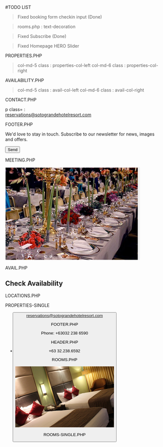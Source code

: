 #TODO LIST

>Fixed booking form checkin input (Done)

>rooms.php : text-decoration

>Fixed Subscribe (Done)

>Fixed Homepage HERO Slider



PROPERTIES.PHP

> col-md-5 class : properties-col-left
> col-md-6 class : properties-col-right

<div class="copy properties-justify">
<div class="post-img properties-img">
<div class="post-block post-item properties-item">


AVAILABILITY.PHP

> col-md-5 class : avail-col-left
> col-md-6 class : avail-col-right

CONTACT.PHP

p class= : <br /><span class="reserve-par">reservations@sotograndehotelresort.com</span>

FOOTER.PHP

<div class="input-group subs-button">
<p class="subs-button-par">We'd love to stay in touch. Subscribe to our newsletter for news, images and offers.</p>
<button type="submit" class="btn btn-submit subs-button-send">Send</button> </div>

MEETING.PHP 

<div class="post-block post-item section-meeting-list">
<div class="post-block post-item meeting-no-border section-meeting-list-two">
<img src="images/banquet.jpg" alt="">
<div class="media-par section-meeting-par">
<div class="post-img meeting-img">
<div class="row meeting-row">

AVAIL.PHP

<section class="section skin-white section-list section-bottom-line skin-gap section-avail">
<div class="copy section-avail-copy">
<p class="section-avail-copy-par">
<span class="avail-price">
<div class="post-img avail-img avail-img">
<h2 class="section-title avail-title">Check Availability</h2>

LOCATIONS.PHP

<section class="section skin-gray section-locations skin-gap section-locations">

PROPERTIES-SINGLE 

<p class="col-md-4-par section-property-par-one">
<div class="col-md-4 single-properties-next">
<ul class="list-group single-properties-list">
<button type="button" class="btn btn-default btn-lg post-viewmap section-property-map=" href="#">
<div class="tab-content section-single-content">
<div class="col-md-5 section-promos-single-left">
<div class="col-md-5 section-promos-single-right">
<i class="fa fa-angle-double-left"></i>
<div class="post-img section-promos-single-img">
<a href="mailto:reservations@sotograndehotelresort.com" class="a-link single-link-decor"><span class="single-link-decor-reserve">reservations@sotograndehotelresort.com</span></a>


FOOTER.PHP

<p class="footer-phone">Phone: +63032 238 6590</p>


HEADER.PHP

<li class="disabled nav-phone">+63 32.238.6592</li>

ROOMS.PHP

<div class="row section-mainrooms-row">
<section class="banner banner-sm section-banner section-rooms">
 <div class="col-xs-6 col-md-3 mainrooms-max mainrooms-center">
<img class="mainrooms-bg-img" src="images/placeholder/soto-rooms_12.jpg" alt="rooms">


ROOMS-SINGLE.PHP

<ul class="list-group rooms-details-list">

